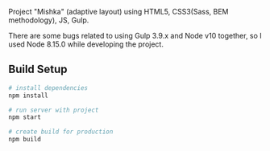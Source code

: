 Project "Mishka" (adaptive layout) using HTML5, CSS3(Sass, BEM methodology), JS, Gulp.

There are some bugs related to using Gulp 3.9.x and Node v10 together, so I used Node 8.15.0 while developing the project.

## Build Setup

```bash
# install dependencies
npm install

# run server with project
npm start

# create build for production
npm build
```
